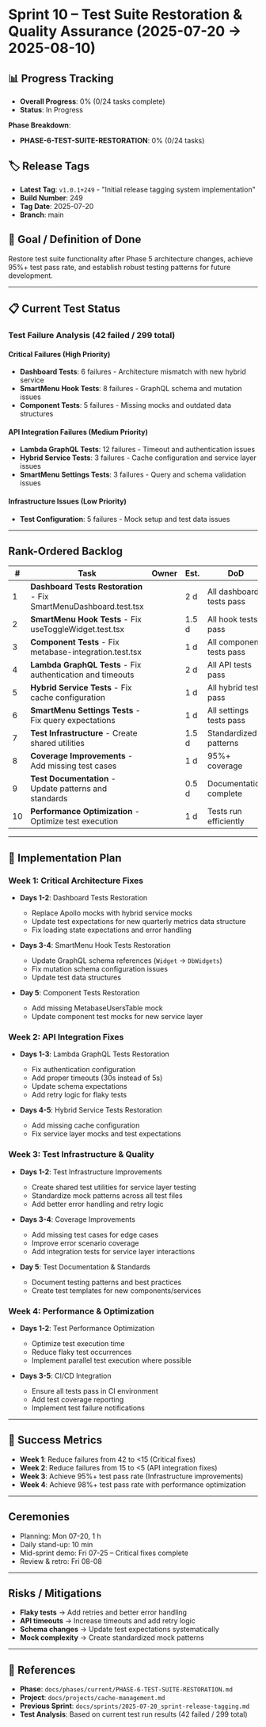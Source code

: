 # Sprint 10 – Test Suite Restoration & Quality Assurance (2025-07-20 → 2025-08-10)

## 📊 Progress Tracking

- **Overall Progress**: 0% (0/24 tasks complete)
- **Status**: In Progress

**Phase Breakdown**:

- **PHASE-6-TEST-SUITE-RESTORATION**: 0% (0/24 tasks)

## 🏷️ Release Tags

- **Latest Tag**: `v1.0.1+249` - "Initial release tagging system implementation"
- **Build Number**: 249
- **Tag Date**: 2025-07-20
- **Branch**: main

## 🎯 Goal / Definition of Done

Restore test suite functionality after Phase 5 architecture changes, achieve 95%+ test pass rate, and establish robust testing patterns for future development.

---

## 📋 Current Test Status

### Test Failure Analysis (42 failed / 299 total)

#### **Critical Failures (High Priority)**

- **Dashboard Tests**: 6 failures - Architecture mismatch with new hybrid service
- **SmartMenu Hook Tests**: 8 failures - GraphQL schema and mutation issues
- **Component Tests**: 5 failures - Missing mocks and outdated data structures

#### **API Integration Failures (Medium Priority)**

- **Lambda GraphQL Tests**: 12 failures - Timeout and authentication issues
- **Hybrid Service Tests**: 3 failures - Cache configuration and service layer issues
- **SmartMenu Settings Tests**: 3 failures - Query and schema validation issues

#### **Infrastructure Issues (Low Priority)**

- **Test Configuration**: 5 failures - Mock setup and test data issues

---

## Rank-Ordered Backlog

| #   | Task                                                              | Owner | Est.  | DoD                      |
| --- | ----------------------------------------------------------------- | ----- | ----- | ------------------------ |
| 1   | **Dashboard Tests Restoration** - Fix SmartMenuDashboard.test.tsx |       | 2 d   | All dashboard tests pass |
| 2   | **SmartMenu Hook Tests** - Fix useToggleWidget.test.tsx           |       | 1.5 d | All hook tests pass      |
| 3   | **Component Tests** - Fix metabase-integration.test.tsx           |       | 1 d   | All component tests pass |
| 4   | **Lambda GraphQL Tests** - Fix authentication and timeouts        |       | 2 d   | All API tests pass       |
| 5   | **Hybrid Service Tests** - Fix cache configuration                |       | 1 d   | All hybrid tests pass    |
| 6   | **SmartMenu Settings Tests** - Fix query expectations             |       | 1 d   | All settings tests pass  |
| 7   | **Test Infrastructure** - Create shared utilities                 |       | 1.5 d | Standardized patterns    |
| 8   | **Coverage Improvements** - Add missing test cases                |       | 1 d   | 95%+ coverage            |
| 9   | **Test Documentation** - Update patterns and standards            |       | 0.5 d | Documentation complete   |
| 10  | **Performance Optimization** - Optimize test execution            |       | 1 d   | Tests run efficiently    |

---

## 📝 Implementation Plan

### Week 1: Critical Architecture Fixes

- **Days 1-2**: Dashboard Tests Restoration
  - Replace Apollo mocks with hybrid service mocks
  - Update test expectations for new quarterly metrics data structure
  - Fix loading state expectations and error handling

- **Days 3-4**: SmartMenu Hook Tests Restoration
  - Update GraphQL schema references (`Widget` → `DbWidgets`)
  - Fix mutation schema configuration issues
  - Update test data structures

- **Day 5**: Component Tests Restoration
  - Add missing MetabaseUsersTable mock
  - Update component test mocks for new service layer

### Week 2: API Integration Fixes

- **Days 1-3**: Lambda GraphQL Tests Restoration
  - Fix authentication configuration
  - Add proper timeouts (30s instead of 5s)
  - Update schema expectations
  - Add retry logic for flaky tests

- **Days 4-5**: Hybrid Service Tests Restoration
  - Add missing cache configuration
  - Fix service layer mocks and test expectations

### Week 3: Test Infrastructure & Quality

- **Days 1-2**: Test Infrastructure Improvements
  - Create shared test utilities for service layer testing
  - Standardize mock patterns across all test files
  - Add better error handling and retry logic

- **Days 3-4**: Coverage Improvements
  - Add missing test cases for edge cases
  - Improve error scenario coverage
  - Add integration tests for service layer interactions

- **Day 5**: Test Documentation & Standards
  - Document testing patterns and best practices
  - Create test templates for new components/services

### Week 4: Performance & Optimization

- **Days 1-2**: Test Performance Optimization
  - Optimize test execution time
  - Reduce flaky test occurrences
  - Implement parallel test execution where possible

- **Days 3-5**: CI/CD Integration
  - Ensure all tests pass in CI environment
  - Add test coverage reporting
  - Implement test failure notifications

---

## 🎯 Success Metrics

- **Week 1**: Reduce failures from 42 to <15 (Critical fixes)
- **Week 2**: Reduce failures from 15 to <5 (API integration fixes)
- **Week 3**: Achieve 95%+ test pass rate (Infrastructure improvements)
- **Week 4**: Achieve 98%+ test pass rate with performance optimization

---

## Ceremonies

- Planning: Mon 07-20, 1 h
- Daily stand-up: 10 min
- Mid-sprint demo: Fri 07-25 – Critical fixes complete
- Review & retro: Fri 08-08

---

## Risks / Mitigations

- **Flaky tests** → Add retries and better error handling
- **API timeouts** → Increase timeouts and add retry logic
- **Schema changes** → Update test expectations systematically
- **Mock complexity** → Create standardized mock patterns

---

## 🔗 References

- **Phase**: `docs/phases/current/PHASE-6-TEST-SUITE-RESTORATION.md`
- **Project**: `docs/projects/cache-management.md`
- **Previous Sprint**: `docs/sprints/2025-07-20_sprint-release-tagging.md`
- **Test Analysis**: Based on current test run results (42 failed / 299 total)
